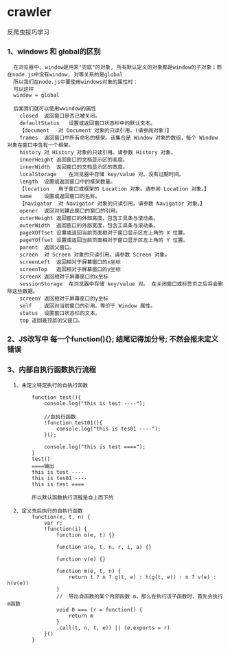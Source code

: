 # crawler
反爬虫技巧学习

### 1、windows 和 global的区别
      在浏览器中, window是用来"兜底"的对象, 所有默认定义的对象都是window的子对象；而在node.js中没有window, 对等关系的是global
      所以我们在node.js中要使用windows对象的属性时：
      可以这样
      window = global
      
      后面我们就可以使用wwindow的属性
        closed	返回窗口是否已被关闭。
        defaultStatus	设置或返回窗口状态栏中的默认文本。
        【document	对 Document 对象的只读引用。(请参阅对象)】
        frames	返回窗口中所有命名的框架。该集合是 Window 对象的数组，每个 Window 对象在窗口中含有一个框架。
        history	对 History 对象的只读引用。请参数 History 对象。
        innerHeight	返回窗口的文档显示区的高度。
        innerWidth	返回窗口的文档显示区的宽度。
        localStorage	在浏览器中存储 key/value 对。没有过期时间。
        length	设置或返回窗口中的框架数量。
        【location	用于窗口或框架的 Location 对象。请参阅 Location 对象。】
        name	设置或返回窗口的名称。
        【navigator	对 Navigator 对象的只读引用。请参数 Navigator 对象。】
        opener	返回对创建此窗口的窗口的引用。
        outerHeight	返回窗口的外部高度，包含工具条与滚动条。
        outerWidth	返回窗口的外部宽度，包含工具条与滚动条。
        pageXOffset	设置或返回当前页面相对于窗口显示区左上角的 X 位置。
        pageYOffset	设置或返回当前页面相对于窗口显示区左上角的 Y 位置。
        parent	返回父窗口。
        screen	对 Screen 对象的只读引用。请参数 Screen 对象。
        screenLeft	返回相对于屏幕窗口的x坐标
        screenTop	返回相对于屏幕窗口的y坐标
        screenX	返回相对于屏幕窗口的x坐标
        sessionStorage	在浏览器中存储 key/value 对。 在关闭窗口或标签页之后将会删除这些数据。
        screenY	返回相对于屏幕窗口的y坐标
        self	返回对当前窗口的引用。等价于 Window 属性。
        status	设置窗口状态栏的文本。
        top	返回最顶层的父窗口。
        
### 2、JS改写中 每一个function(){}; 结尾记得加分号; 不然会报未定义错误
### 3、内部自执行函数执行流程

      1、未定义特定执行的自执行函数

            function test(){
                console.log("this is test ----");

                //自执行函数
                !function test01(){
                    console.log("this is tes01 ----");
                }();

                console.log("this is test ====");
            }
            test()
            ====输出
            this is test ----
            this is tes01 ----
            this is test ====

            所以默认函数执行流程是自上而下的
    
      2、定义先后执行的自执行函数
            function(e, t, n) {
                var r;
                !function(i) {
                    function o(e, t) {} 
                    
                    function a(e, t, n, r, i, a) {}
                    
                    function v(e) {}
                    
                    function m(e, t, n) {
                        return t ? n ? g(t, e) : h(g(t, e)) : n ? v(e) : h(v(e))
                    }
                    //  导出自函数的某个内部函数 m，那么在执行该子函数时，首先会执行m函数
                    void 0 === (r = function() {
                        return m
                    }
                    .call(t, n, t, e)) || (e.exports = r)
                }()
            }


